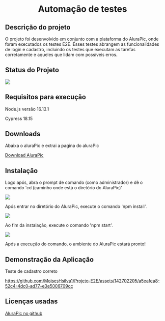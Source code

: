 <h1 align="center"> Automação de testes  </h1>

<h2>Descrição do projeto</h2>
<p>O projeto foi desenvolvido em conjunto com a plataforma do AluraPic, onde foram executados os testes E2E. Esses testes abrangem as funcionalidades de login e cadastro, incluindo os testes que executam as tarefas corretamente e aqueles que lidam com possíveis erros.</p>

<h2>Status do Projeto</h2>
<p align="left">
<img loading="lazy" src="http://img.shields.io/static/v1?label=STATUS&message=EM%20DESENVOLVIMENTO&color=GREEN&style=for-the-badge"/>
</p>

<h2>Requisitos para execução</h2>
<p>Node.js versão 16.13.1</p>
<p>Cypress 18.15</p>

<h2>Downloads</h2>
<p>Abaixa o aluraPic e extrai a pagina do aluraPic</p>
<a href="https://github.com/alura-cursos/alurapic/archive/refs/heads/main.zip"> Download AluraPic</a>


<h2>Instalação</h2>

<p>Logo após, abra o prompt de comando (como administrador) e dê o comando 'cd (caminho onde está o diretório do AluraPic)'</p>
<img src="https://github.com/MoisesHsilva1/Projeto-E2E/assets/142702205/46694fbb-5b8c-4e3c-859d-7998b8a5f16f">

<p>Após entrar no diretório do AluraPic, execute o comando 'npm install'.</p>
<img src="https://github.com/MoisesHsilva1/Projeto-E2E/assets/142702205/5f962166-501d-45d7-a29c-3d33445e1091">

<p>Ao fim da instalação, execute o comando 'npm start'.</p>
<img src="https://github.com/MoisesHsilva1/Projeto-E2E/assets/142702205/0f9db4f7-662c-46e9-9ff6-4da55e193043">
<p>Após a execução do comando, o ambiente do AluraPic estará pronto!</p>

<h2>Demonstração da Aplicação</h2>
<p>Teste de cadastro correto</p>

https://github.com/MoisesHsilva1/Projeto-E2E/assets/142702205/a5eafea8-52c4-4dc0-ad77-e3e5006709cc

<h2>Licenças usadas</h2>

<a href="https://github.com/alura-cursos/alurapic-base"> AluraPic no github</a>









